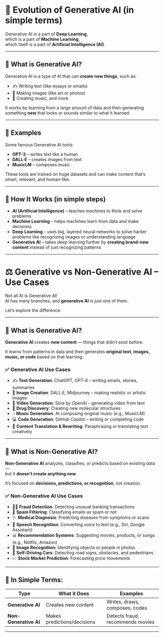 # 🧠 Evolution of Generative AI (in simple terms)

Generative AI is a part of **Deep Learning**,  
which is a part of **Machine Learning**,  
which itself is a part of **Artificial Intelligence (AI)**.

---

## 🤖 What is Generative AI?

Generative AI is a type of AI that can **create new things**, such as:

- ✍️ Writing text (like essays or emails)  
- 🎨 Making images (like art or photos)  
- 🎵 Creating music, and more  

It works by learning from a large amount of data and then generating something **new** that looks or sounds similar to what it learned.

---

## 🌟 Examples

Some famous Generative AI tools:

- **GPT-3** – writes text like a human  
- **DALL·E** – creates images from text  
- **MusicLM** – composes music  

These tools are trained on huge datasets and can make content that’s smart, relevant, and human-like.

---

## 🧩 How It Works (in simple steps)

- **AI (Artificial Intelligence)** – teaches machines to think and solve problems  
- **Machine Learning** – helps machines learn from data and make decisions  
- **Deep Learning** – uses big, layered neural networks to solve harder problems like recognizing images or understanding language  
- **Generative AI** – takes deep learning further by **creating brand-new content** instead of just recognizing patterns

---

# ⚖️ Generative vs Non-Generative AI – Use Cases

Not all AI is Generative AI!  
AI has many branches, and **generative AI** is just one of them.

Let’s explore the difference:

---

## 🧠 What is Generative AI?

**Generative AI** creates **new content** — things that didn’t exist before.

It learns from patterns in data and then generates **original text, images, music, or code** based on that learning.

### ✅ Generative AI Use Cases

- ✍️ **Text Generation**: ChatGPT, GPT-4 – writing emails, stories, summaries  
- 🎨 **Image Creation**: DALL·E, Midjourney – making realistic or artistic images  
- 🎥 **Video Generation**: Sora by OpenAI – generating video from text  
- 🧬 **Drug Discovery**: Creating new molecular structures  
- 🎶 **Music Generation**: AI composing original music (e.g., MusicLM)  
- 💻 **Code Generation**: GitHub Copilot – writing or completing code  
- 📄 **Content Translation & Rewriting**: Paraphrasing or translating text creatively  

---

## 🧠 What is Non-Generative AI?

**Non-Generative AI** analyzes, classifies, or predicts based on existing data —  
but it **doesn’t create anything new**.

It’s focused on **decisions, predictions, or recognition**, not creation.

### ✅ Non-Generative AI Use Cases

- 🕵️‍♂️ **Fraud Detection**: Detecting unusual banking transactions  
- 🎯 **Spam Filtering**: Classifying emails as spam or not  
- 🩺 **Medical Diagnosis**: Predicting diseases from symptoms or scans  
- 🤖 **Speech Recognition**: Converting voice to text (e.g., Siri, Google Assistant)  
- 📊 **Recommendation Systems**: Suggesting movies, products, or songs (e.g., Netflix, Amazon)  
- 🧠 **Image Recognition**: Identifying objects or people in photos  
- 🚗 **Self-Driving Cars**: Detecting road signs, obstacles, and pedestrians  
- 📈 **Stock Market Prediction**: Forecasting price movements  

---

## 🧩 In Simple Terms:

| Type              | What it Does           | Examples                             |
|-------------------|------------------------|--------------------------------------|
| **Generative AI** | Creates new content    | Writes, draws, composes, codes       |
| **Non-Generative AI** | Makes predictions/decisions | Detects fraud, recommends movies     |

---